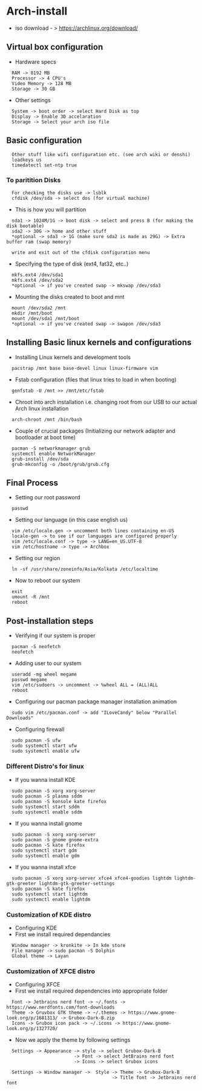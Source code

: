 # Arch-install

  - iso download - > https://archlinux.org/download/

## Virtual box configuration

  - Hardware specs
```
  RAM -> 8192 MB
  Processor -> 4 CPU's
  Video Memory -> 128 MB
  Storage -> 30 GB
```
  - Other settings
```
  System -> boot order -> select Hard Disk as top
  Display -> Enable 3D accelaration
  Storage -> Select your arch iso file
```

## Basic configuration

```
  Other stuff like wifi configuration etc. (see arch wiki or denshi)
  loadkeys us
  timedatectl set-ntp true
```
### To paritition Disks

```
  For checking the disks use -> lsblk
  cfdisk /dev/sda -> select dos (for virtual machine)
```
  - This is how you will partition
```
  sda1 -> 1024M/1G -> boot disk -> select and press B (for making the disk bootable)
  sda2 -> 30G -> home and other stuff
  *optional -> sda3 -> 1G (make sure sda2 is made as 29G) -> Extra buffer ram (swap memory)

  write and exit out of the cfdisk configuration menu
```
  - Specifying the type of disk (ext4, fat32, etc..)
```
  mkfs.ext4 /dev/sda1
  mkfs.ext4 /dev/sda2
  *optional -> if you've created swap -> mkswap /dev/sda3
```
  - Mounting the disks created to boot and mnt
```
  mount /dev/sda2 /mnt
  mkdir /mnt/boot
  mount /dev/sda1 /mnt/boot
  *optional -> if you've created swap -> swapon /dev/sda3
```

## Installing Basic linux kernels and configurations

  - Installing Linux kernels and development tools
```
  pacstrap /mnt base base-devel linux linux-firmware vim
```
  - Fstab configuration (files that linux tries to load in when booting)
```
  genfstab -U /mnt >> /mnt/etc/fstab
```
  - Chroot into arch installation i.e. changing root from our USB to our actual Arch linux installation
```
  arch-chroot /mnt /bin/bash
```
  - Couple of crucial packages (Initializing our network adapter and bootloader at boot time)
```
  pacman -S networkmanager grub
  systemctl enable NetworkManager
  grub-install /dev/sda
  grub-mkconfig -o /boot/grub/grub.cfg
```

## Final Process

  - Setting our root password
```
  passwd
```
  - Setting our language (in this case english us)
```
  vim /etc/locale.gen -> uncomment both lines containing en-US
  locale-gen -> to see if our languages are configured properly
  vim /etc/locale.conf -> type -> LANG=en_US.UTF-8
  vim /etc/hostname -> type -> Archbox
```
  - Setting our region
```
  ln -sf /usr/share/zoneinfo/Asia/Kolkata /etc/localtime
```
  - Now to reboot our system
```
  exit
  umount -R /mnt
  reboot
```

## Post-installation steps

  - Verifying if our system is proper
```
  pacman -S neofetch
  neofetch
```
  - Adding user to our system
```
  useradd -mg wheel megame 
  passwd megame
  vim /etc/sudoers -> uncomment -> %wheel ALL = (ALL)ALL
  reboot
```
  - Configuring our pacman package manager installation animation
```
  sudo vim /etc/pacman.conf -> add "ILoveCandy" below "Parallel Downloads"
```
  - Configuring firewall
```
  sudo pacman -S ufw
  sudo systemctl start ufw
  sudo systemctl enable ufw
```

### Different Distro's for linux

  - If you wanna install KDE
```
  sudo pacman -S xorg xorg-server
  sudo pacman -S plasma sddm
  sudo pacman -S konsole kate firefox
  sudo systemctl start sddm
  sudo systemctl enable sddm
```
  - If you wanna install gnome
```
  sudo pacman -S xorg xorg-server
  sudo pacman -S gnome gnome-extra
  sudo pacman -S kate firefox
  sudo systemctl start gdm
  sudo systemctl enable gdm
```
  - If you wanna install xfce
```
  sudo pacman -S xorg xorg-server xfce4 xfce4-goodies lightdm lightdm-gtk-greeter lightdm-gtk-greeter-settings
  sudo pacman -S kate firefox
  sudo systemctl start lightdm
  sudo systemctl enable lightdm
```

### Customization of KDE distro

  - Configuring KDE
  - First we install required dependancies
```
  Window manager -> kronkite -> In kde store
  File manager -> sudo pacman -S Dolphin
  Global theme -> Layan
```

### Customization of XFCE distro

  - Configuring XFCE
  - First we install required dependencies into appropriate folder
```
  Font -> Jetbrains nerd font -> ~/.fonts -> https://www.nerdfonts.com/font-downloads
  Theme -> Gruvbox GTK theme -> ~/.themes -> https://www.gnome-look.org/p/1681313/ -> Grubox-Dark-B.zip
  Icons -> Grubox icon pack -> ~/.icons -> https://www.gnome-look.org/p/1327720/
```
  - Now we apply the theme by following settings
```
  Settings -> Appearance -> style -> select Grubox-Dark-B
                         -> Font -> select JetBrains nerd font
                         -> Icons -> select Grubox icons

  Settings -> Window manager ->  Style -> Theme -> Grubox-Dark-B
                                       -> Title font -> Jetbrains nerd font

  
```







    
